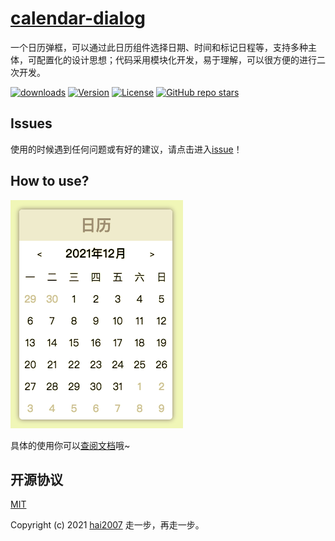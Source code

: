 # [calendar-dialog](https://hai2007.github.io/calendar-dialog)
一个日历弹框，可以通过此日历组件选择日期、时间和标记日程等，支持多种主体，可配置化的设计思想；代码采用模块化开发，易于理解，可以很方便的进行二次开发。

<p>
  <a href="https://hai2007.gitee.io/npm-downloads?interval=7&packages=calendar-dialog"><img src="https://img.shields.io/npm/dm/calendar-dialog.svg" alt="downloads"></a>
  <a href="https://www.npmjs.com/package/calendar-dialog"><img src="https://img.shields.io/npm/v/calendar-dialog.svg" alt="Version"></a>
  <a href="https://github.com/hai2007/calendar-dialog/blob/master/LICENSE"><img src="https://img.shields.io/npm/l/calendar-dialog.svg" alt="License"></a>
  <a href="https://github.com/hai2007/calendar-dialog">
        <img alt="GitHub repo stars" src="https://img.shields.io/github/stars/hai2007/calendar-dialog?style=social">
    </a>
</p>

## Issues
使用的时候遇到任何问题或有好的建议，请点击进入[issue](https://github.com/hai2007/calendar-dialog/issues)！

## How to use?

<img src='./view.png' />

具体的使用你可以[查阅文档](https://hai2007.github.io/calendar-dialog)哦~

开源协议
---------------------------------------
[MIT](https://github.com/hai2007/calendar-dialog/blob/master/LICENSE)

Copyright (c) 2021 [hai2007](https://hai2007.gitee.io/sweethome/) 走一步，再走一步。
